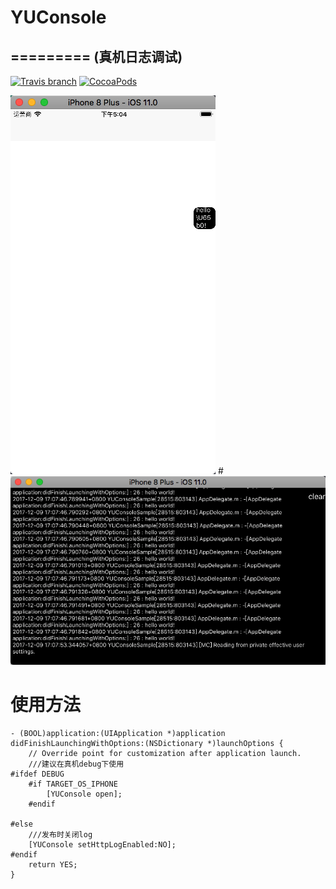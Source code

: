 # YUConsole

=========
(真机日志调试)
-
[![Travis branch](https://img.shields.io/travis/rust-lang/rust/master.svg)](https://github.com/c6357/YUConsole)
[![CocoaPods](https://img.shields.io/cocoapods/v/YUConsole.svg)](https://github.com/c6357/YUConsole)

![image](https://github.com/c6357/YUConsole/blob/master/01.png)
#![image](https://github.com/c6357/YUConsole/blob/master/02.png)

使用方法
=================
```oc
- (BOOL)application:(UIApplication *)application didFinishLaunchingWithOptions:(NSDictionary *)launchOptions {
    // Override point for customization after application launch.
    ///建议在真机debug下使用
#ifdef DEBUG
    #if TARGET_OS_IPHONE
        [YUConsole open];
    #endif
    
#else
    ///发布时关闭log
    [YUConsole setHttpLogEnabled:NO];
#endif
    return YES;
}

```
